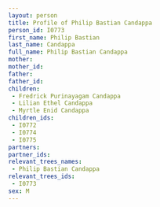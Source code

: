 ```yaml
---
layout: person
title: Profile of Philip Bastian Candappa
person_id: I0773
first_name: Philip Bastian
last_name: Candappa
full_name: Philip Bastian Candappa
mother: 
mother_id: 
father: 
father_id: 
children:
 - Fredrick Purinayagam Candappa
 - Lilian Ethel Candappa
 - Myrtle Enid Candappa
children_ids:
 - I0772
 - I0774
 - I0775
partners:
partner_ids:
relevant_trees_names:
 - Philip Bastian Candappa
relevant_trees_ids:
 - I0773
sex: M
---
```


